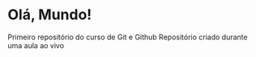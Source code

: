 # Olá, Mundo!
 Primeiro repositório do curso de Git e Github
 Repositório criado durante uma aula ao vivo
